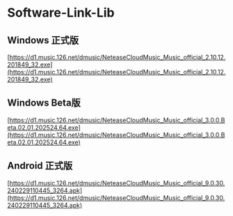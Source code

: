 # Software-Link-Lib

## Windows 正式版
[https://d1.music.126.net/dmusic/NeteaseCloudMusic_Music_official_2.10.12.201849_32.exe](https://d1.music.126.net/dmusic/NeteaseCloudMusic_Music_official_2.10.12.201849_32.exe)

## Windows Beta版
[https://d1.music.126.net/dmusic/NeteaseCloudMusic_Music_official_3.0.0.Beta.02.01.202524.64.exe](https://d1.music.126.net/dmusic/NeteaseCloudMusic_Music_official_3.0.0.Beta.02.01.202524.64.exe)

## Android 正式版
[https://d1.music.126.net/dmusic/NeteaseCloudMusic_Music_official_9.0.30.240229110445_3264.apk](https://d1.music.126.net/dmusic/NeteaseCloudMusic_Music_official_9.0.30.240229110445_3264.apk)
